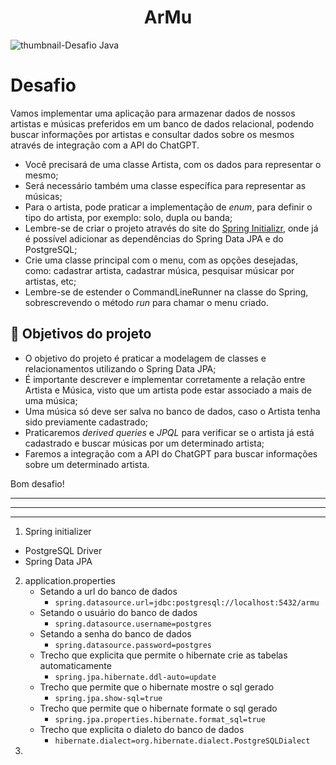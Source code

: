 <div align="center" name="readme-top">
    <h1>ArMu</h1>
</div>

![thumbnail-Desafio Java](https://github.com/jacqueline-oliveira/3355-java-desafio/assets/66698429/4b068d55-5cfc-480c-b94f-7d48b3c91eb3)

# Desafio


Vamos implementar uma aplicação para armazenar dados de nossos artistas e músicas preferidos em um banco de dados relacional, podendo buscar informações por artistas e consultar dados sobre os mesmos através de integração com a API do ChatGPT.

- Você precisará de uma classe Artista, com os dados para representar o mesmo;
- Será necessário também uma classe específica para representar as músicas;
- Para o artista, pode praticar a implementação de *enum*, para definir o tipo do artista, por exemplo: solo, dupla ou banda;
- Lembre-se de criar o projeto através do site do [Spring Initializr](https://start.spring.io/), onde já é possível adicionar as dependências do Spring Data JPA e do PostgreSQL;
- Crie uma classe principal com o menu, com as opções desejadas, como: cadastrar artista, cadastrar música, pesquisar músicar por artistas, etc;
- Lembre-se de estender o CommandLineRunner na classe do Spring, sobrescrevendo o método *run* para chamar o menu criado.



## 🔨 Objetivos do projeto

- O objetivo do projeto é praticar a modelagem de classes e relacionamentos utilizando o Spring Data JPA;
- É importante descrever e implementar corretamente a relação entre Artista e Música, visto que um artista pode estar associado a mais de uma música;
- Uma música só deve ser salva no banco de dados, caso o Artista tenha sido previamente cadastrado;
- Praticaremos *derived queries* e *JPQL* para verificar se o artista já está cadastrado e buscar músicas por um determinado artista;
- Faremos a integração com a API do ChatGPT para buscar informações sobre um determinado artista.



Bom desafio!

---

---

---

1. Spring initializer 
  - PostgreSQL Driver
  - Spring Data JPA
2. application.properties
   - Setando a url do banco de dados
      - `spring.datasource.url=jdbc:postgresql://localhost:5432/armu`
   - Setando o usuário do banco de dados
      - `spring.datasource.username=postgres`
   - Setando a senha do banco de dados
      - `spring.datasource.password=postgres`
   - Trecho que explicita que permite o hibernate crie as tabelas automaticamente
      - `spring.jpa.hibernate.ddl-auto=update`
   - Trecho que permite que o hibernate mostre o sql gerado
      - `spring.jpa.show-sql=true`
   - Trecho que permite que o hibernate formate o sql gerado
      - `spring.jpa.properties.hibernate.format_sql=true`
   - Trecho que explicita o dialeto do banco de dados
      - `hibernate.dialect=org.hibernate.dialect.PostgreSQLDialect`
3.